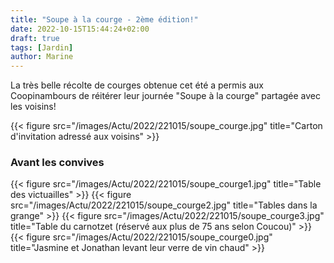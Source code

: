 ```yaml
---
title: "Soupe à la courge - 2ème édition!"
date: 2022-10-15T15:44:24+02:00
draft: true
tags: [Jardin]
author: Marine
---
```

La très belle récolte de courges obtenue cet été a permis aux Coopinambours de réitérer leur journée "Soupe à la courge" partagée avec les voisins!

{{< figure src="/images/Actu/2022/221015/soupe_courge.jpg" title="Carton d'invitation adressé aux voisins" >}}
### Avant les convives ###
{{< figure src="/images/Actu/2022/221015/soupe_courge1.jpg" title="Table des victuailles" >}}
{{< figure src="/images/Actu/2022/221015/soupe_courge2.jpg" title="Tables dans la grange" >}}
{{< figure src="/images/Actu/2022/221015/soupe_courge3.jpg" title="Table du carnotzet (réservé aux plus de 75 ans selon Coucou)" >}}
{{< figure src="/images/Actu/2022/221015/soupe_courge0.jpg" title="Jasmine et Jonathan levant leur verre de vin chaud" >}}